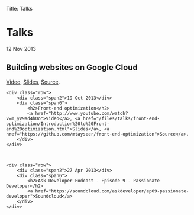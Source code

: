 Title: Talks

# Talks

<div id="index">
    <div class="row">
        <div class="span2">12 Nov 2013</div>
        <div class="span6">
            <h2>Building websites on Google Cloud</h2>
            <a href="http://www.youtube.com/watch?v=vjgFKcCeyQw">Video</a>, <a href="/files/talks/Python4GCDC2013/presentation/#/">Slides</a>, <a href="https://github.com/mtayseer/Python4GCDC2013">Source</a>.
        </div>
    </div>

    <div class="row">
        <div class="span2">19 Oct 2013</div>
        <div class="span6">
            <h2>Front-end optimization</h2>
            <a href="http://www.youtube.com/watch?v=m_yV9ad4hOo">Video</a>, <a href="/files/talks/front-end-optimization/Introduction%20to%20Front-end%20optimization.html">Slides</a>, <a href="https://github.com/mtayseer/front-end-optimization">Source</a>.
        </div>
    </div>

    

    <div class="row">
        <div class="span2">27 Apr 2013</div>
        <div class="span6">
            <h2>Ask Developer Podcast - Episode 9 - Passionate Developer</h2>
            <a href="https://soundcloud.com/askdeveloper/ep09-passionate-developer">Soundcloud</a>
        </div>
    </div>

</div>





